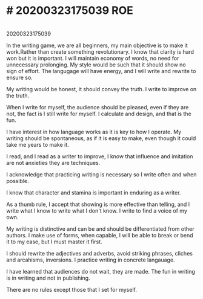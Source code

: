 # \# 20200323175039 ROE

\
20200323175039

In the writing game, we are all beginners, my main objective is to make it work.Rather than create something revolutionary. I know that clarity is hard won but it is important. I will maintain economy of words, no need for unnecessary prolonging. My style would be such that it should show no sign of effort. The langugage will have energy, and I will write and rewrite to ensure so.

My writing would be honest, it should convey the truth. I write to improve on the truth.

When I write for myself, the audience should be pleased, even if they are not, the fact is I still write for myself. I calculate and design, and that is the fun.

I have interest in how language works as it is key to how I operate. My writing should be spontaneous, as if it is easy to make, even though it could take me years to make it.

I read, and I read as a writer to improve, I know that influence and imitation are not anxieties they are techniques.

I acknowledge that practicing writing is necessary so I write often and when possible.

I know that character and stamina is important in enduring as a writer.

As a thumb rule, I accept that showing is more effective than telling, and I write what I know to write what I don\'t know. I write to find a voice of my own.

My writing is distinctive and can be and should be differentiated from other authors. I make use of forms, when capable, I will be able to break or bend it to my ease, but I must master it first.

I should rewrite the adjectives and adverbs, avoid striking phrases, cliches and arcahisms, inversions. I practice writing in concrete langauage.

I have learned that audiences do not wait, they are made. The fun in writing is in writing and not in publishing.

There are no rules except those that I set for myself.\
 
